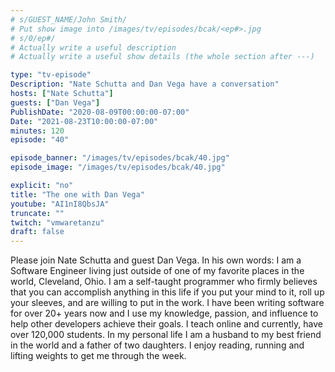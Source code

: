 ```yaml
---
# s/GUEST_NAME/John Smith/
# Put show image into /images/tv/episodes/bcak/<ep#>.jpg
# s/0/ep#/
# Actually write a useful description
# Actually write a useful show details (the whole section after ---)

type: "tv-episode"
Description: "Nate Schutta and Dan Vega have a conversation"
hosts: ["Nate Schutta"]
guests: ["Dan Vega"]
PublishDate: "2020-08-09T00:00:00-07:00"
Date: "2021-08-23T10:00:00-07:00"
minutes: 120
episode: "40"

episode_banner: "/images/tv/episodes/bcak/40.jpg"
episode_image: "/images/tv/episodes/bcak/40.jpg"

explicit: "no"
title: "The one with Dan Vega"
youtube: "AI1nI8QbsJA"
truncate: ""
twitch: "vmwaretanzu"
draft: false
---
```


Please join Nate Schutta and guest Dan Vega. In his own words: I am a Software Engineer living just outside of one of my favorite places in the world, Cleveland, Ohio. I am a self-taught programmer who firmly believes that you can accomplish anything in this life if you put your mind to it, roll up your sleeves, and are willing to put in the work. I have been writing software for over 20+ years now and I use my knowledge, passion, and influence to help other developers achieve their goals. I teach online and currently, have over 120,000 students. In my personal life I am a husband to my best friend in the world and a father of two daughters. I enjoy reading, running and lifting weights to get me through the week.
